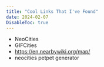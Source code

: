 ```yaml
---
title: "Cool Links That I've Found"
date: 2024-02-07
DisableToc: true
---
```


- NeoCities
- GIFCities
- https://en.nearbywiki.org/map/
- neocities petpet generator